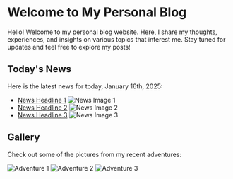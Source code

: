 # Welcome to My Personal Blog

Hello! Welcome to my personal blog website. Here, I share my thoughts, experiences, and insights on various topics that interest me. Stay tuned for updates and feel free to explore my posts!

## Today's News
Here is the latest news for today, January 16th, 2025:
- [News Headline 1](https://weibo.com/news1) ![News Image 1](https://via.placeholder.com/150)
- [News Headline 2](https://wechat.com/news2) ![News Image 2](https://via.placeholder.com/150)
- [News Headline 3](https://news.com/news3) ![News Image 3](https://via.placeholder.com/150)

## Gallery
Check out some of the pictures from my recent adventures:

![Adventure 1](https://via.placeholder.com/150)
![Adventure 2](https://via.placeholder.com/150)
![Adventure 3](https://via.placeholder.com/150)

